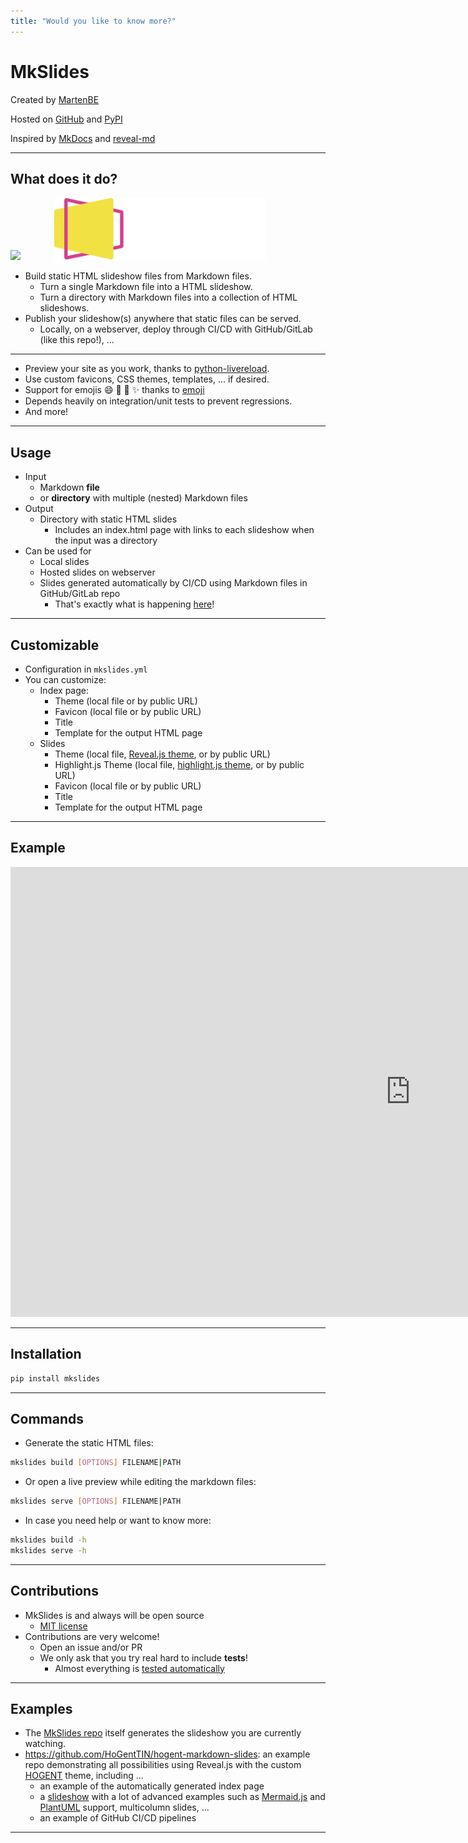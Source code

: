 ```yaml
---
title: "Would you like to know more?"
---
```


# MkSlides

Created by [MartenBE](https://github.com/MartenBE)

Hosted on [GitHub](https://github.com/MartenBE/mkslides) and [PyPI](https://pypi.org/project/mkslides/)

Inspired by [MkDocs](https://pypi.org/project/mkdocs/) and [reveal-md](https://github.com/webpro/reveal-md)

---

## What does it do?

<img src="./img/markdown-logo.png" height="100px" style="margin-right: 50px;"/>
<img src="./img/reveal-js-logo.svg" height="100px"/>

- Build static HTML slideshow files from Markdown files.
    - Turn a single Markdown file into a HTML slideshow.
    - Turn a directory with Markdown files into a collection of HTML slideshows.
- Publish your slideshow(s) anywhere that static files can be served.
    - Locally, on a webserver, deploy through CI/CD with GitHub/GitLab (like this repo!), ...

---

- Preview your site as you work, thanks to [python-livereload](https://pypi.org/project/livereload/).
- Use custom favicons, CSS themes, templates, ... if desired.
- Support for emojis :smile: :tada: :rocket: :sparkles: thanks to [emoji](https://github.com/carpedm20/emoji/)
- Depends heavily on integration/unit tests to prevent regressions.
- And more!

---

## Usage

- Input
    - Markdown **file**
    - or **directory** with multiple (nested) Markdown files
- Output
    - Directory with static HTML slides
        - Includes an index.html page with links to each slideshow when the input was a directory
- Can be used for
    - Local slides
    - Hosted slides on webserver
    - Slides generated automatically by CI/CD using Markdown files in GitHub/GitLab repo
        - That's exactly what is happening [here](https://github.com/MartenBE/mkslides/blob/main/.github/workflows/publish.yml)!

---

## Customizable

- Configuration in `mkslides.yml`
- You can customize:
    - Index page:
        - Theme (local file or by public URL)
        - Favicon (local file or by public URL)
        - Title
        - Template for the output HTML page
    - Slides
        - Theme (local file, [Reveal.js theme](https://revealjs.com/themes/), or by public URL)
        - Highlight.js Theme (local file, [highlight.js theme](https://highlightjs.org/examples), or by public URL)
        - Favicon (local file or by public URL)
        - Title
        - Template for the output HTML page

---

## Example

<iframe width="1280" height="720" src="https://www.youtube.com/embed/RdyRe3JZC7Q?si=GQoCFem5ZKHoIaVA" title="YouTube video player" frameborder="0" allow="accelerometer; autoplay; clipboard-write; encrypted-media; gyroscope; picture-in-picture; web-share" referrerpolicy="strict-origin-when-cross-origin" allowfullscreen></iframe>

---

## Installation

```bash
pip install mkslides
```

---

## Commands

- Generate the static HTML files:

```bash
mkslides build [OPTIONS] FILENAME|PATH
```

- Or open a live preview while editing the markdown files:

```bash
mkslides serve [OPTIONS] FILENAME|PATH
```

- In case you need help or want to know more:

```bash
mkslides build -h
mkslides serve -h
```

---

## Contributions

- MkSlides is and always will be open source
    - [MIT license](https://github.com/MartenBE/mkslides/blob/main/LICENSE)
- Contributions are very welcome!
    - Open an issue and/or PR
    - We only ask that you try real hard to include **tests**!
        - Almost everything is [tested automatically](https://github.com/MartenBE/mkslides/tree/main/tests)

---

## Examples

- The [MkSlides repo](https://github.com/MartenBE/mkslides/) itself generates the slideshow you are currently watching.
- https://github.com/HoGentTIN/hogent-markdown-slides: an example repo demonstrating all possibilities using Reveal.js with the custom [HOGENT](https://hogent.be/) theme, including ...
    - an example of the automatically generated index page
    - a [slideshow](https://hogenttin.github.io/hogent-markdown-slides/) with a lot of advanced examples such as [Mermaid.js](https://mermaid.js.org/) and [PlantUML](https://plantuml.com/) support, multicolumn slides, ...
    - an example of GitHub CI/CD pipelines

---
